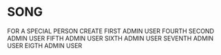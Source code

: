 # SONG
FOR A SPECIAL PERSON
CREATE FIRST ADMIN USER
FOURTH SECOND ADMIN USER
FIFTH  ADMIN USER
SIXTH ADMIN USER
SEVENTH ADMIN USER
EIGTH ADMIN USER
